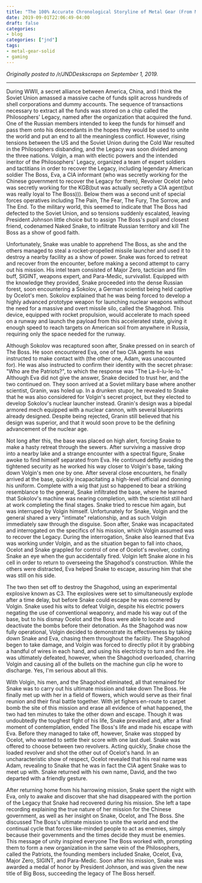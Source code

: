 ```yaml
---
title: "The 100% Accurate Chronological Storyline of Metal Gear (From Memory) [PART 1]"
date: 2019-09-01T22:06:49-04:00
draft: false
categories:
- blog
categories: ["jnd"]
tags:
- metal-gear-solid
- gaming
---
```


*Originally posted to /r/JNDDeskscraps on September 1, 2019.*

-----

During WWII, a secret alliance between America, China, and I think the Soviet Union amassed a massive cache of funds split across hundreds of shell corporations and dummy accounts. The sequence of transactions necessary to extract all the funds was stored on a chip called the Philosophers' Legacy, named after the organization that acquired the fund. One of the Russian members intended to keep the funds for himself and pass them onto his descendants in the hopes they would be used to unite the world and put an end to all the meaningless conflict. However, rising tensions between the US and the Soviet Union during the Cold War resulted in the Philosophers disbanding, and the Legacy was soon divided among the three nations. Volgin, a man with electic powers and the intended ineritor of the Philosophers' Legacy, organized a team of expert soldiers and tactitians in order to recover the Legacy, including legendary American soldier The Boss, Eva, a CIA informant (who was secretly working for the Chinese government to recover the Legacy for them), Revolver Ocelot (who was secretly working for the KGB(but was actually secretly a CIA agent(but was really loyal to The Boss))). Below them was a second unit of special forces operatives including The Pain, The Fear, The Fury, The Sorrow, and The End. To the military world, this seemed to indicate that The Boss had defected to the Soviet Union, and so tensions suddenly escalated, leaving President Johnson little choice but to assign The Boss's pupil and closest friend, codenamed Naked Snake, to infiltrate Russian territory and kill The Boss as a show of good faith.

Unfortunately, Snake was unable to apprehend The Boss, as she and the others managed to steal a rocket-propelled missile launcher and used it to destroy a nearby facility as a show of power. Snake was forced to retreat and recover from the encounter, before making a second attempt to carry out his mission. His intel team consisted of Major Zero, tactician and film buff, SIGINT, weapons expert, and Para-Medic, survivalist. Equipped with the knowledge they provided, Snake proceeded into the dense Russian forest, soon encountering a Sokolov, a German scientist being held captive by Ocelot's men. Sokolov explained that he was being forced to develop a highly advanced prototype weapon for launching nuclear weapons without the need for a massive and overt missile silo, called the Shagohod. This device, equipped with rocket propulsion, would accelerate to mach speed on a runway and launch the payload from this accelerated state, giving it enough speed to reach targets on American soil from anywhere in Russia, requiring only the space needed for the runway.

Although Sokolov was recaptured soon after, Snake pressed on in search of The Boss. He soon encountered Eva, one of two CIA agents he was instructed to make contact with (the other one, Adam, was unaccounted for). He was also instructed to confirm their identity with the secret phrase: "Who are the Patriots?", to which the response was "The La-li-lu-le-lo." Although Eva did not give the answer, Snake decided to trust her, and the two continued on. They soon arrived at a Soviet military base where another scientist, Granin, was holed up. In a drunken stupor, he revealed to Snake that he was also considered for Volgin's secret project, but they elected to develop Sokolov's nuclear launcher instead. Granin's design was a bipedal armored mech equipped with a nuclear cannon, with several blueprints already designed. Despite being rejected, Granin still believed that his design was superior, and that it would soon prove to be the defining advancement of the nuclear age.

Not long after this, the base was placed on high alert, forcing Snake to make a hasty retreat through the sewers. After surviving a massive drop into a nearby lake and a strange encounter with a spectral figure, Snake awoke to find himself separated from Eva. He continued deftly avoiding the tightened security as he worked his way closer to Volgin's base, taking down Volgin's men one by one. After several close encounters, he finally arrived at the base, quickly incapacitating a high-level official and donning his uniform. Complete with a wig that just so happened to bear a striking resemblance to the general, Snake infiltrated the base, where he learned that Sokolov's machine was nearing completion, with the scientist still hard at work completing the final stages. Snake tried to rescue him again, but was interruped by Volgin himself. Unfortunately for Snake, Volgin and the general shared a very "intimate" relationship, and as such Volgin immediately saw through the disguise. Soon after, Snake was incapacitated and interrogated on the specifics of his mission, which Volgin assumed was to recover the Legacy. During the interrogation, Snake also learned that Eva was working under Volgin, and as the situation began to fall into chaos, Ocelot and Snake grappled for control of one of Ocelot's revolver, costing Snake an eye when the gun accidentally fired. Volgin left Snake alone in his cell in order to return to overseeing the Shagohod's construction. While the others were distracted, Eva helped Snake to escape, assuring him that she was still on his side.

The two then set off to destroy the Shagohod, using an experimental explosive known as C3. The explosives were set to simultaneously explode after a time delay, but before Snake could escape he was cornered by Volgin. Snake used his wits to defeat Volgin, despite his electric powers negating the use of conventional weaponry, and made his way out of the base, but to his dismay Ocelot and the Boss were able to locate and deactivate the bombs before their detonation. As the Shagohod was now fully operational, Volgin decided to demonstrate its effectiveness by taking down Snake and Eva, chasing them throughout the facility. The Shagohod begen to take damage, and Volgin was forced to directly pilot it by grabbing a handful of wires in each hand, and using his electricity to turn and fire. He was ultimately defeated, however, when the Shagohod overloaded, charring Volgin and causing all of the bullets on the machine gun clip he wore to discharge. Yes, I'm serious about all this.

With Volgin, his men, and the Shagohod eliminated, all that remained for Snake was to carry out his ultimate mission and take down The Boss. He finally met up with her in a field of flowers, which would serve as their final reunion and their final battle together. With jet fighers en-route to carpet bomb the site of this mission and erase all evidence of what happened, the two had ten minutes to take the other down and escape. Though it was undoubtedly the toughest fight of his life, Snake prevailed and, after a final moment of contemplation, ended The Boss's life and made his escape with Eva. Before they managed to take off, however, Snake was stopped by Ocelot, who wanted to settle their score with one last duel. Snake was offered to choose between two revolvers. Acting quickly, Snake chose the loaded revolver and shot the other out of Ocelot's hand. In an uncharacteristic show of respect, Ocelot revealed that his real name was Adam, revealing to Snake that he was in fact the CIA agent Snake was to meet up with. Snake returned with his own name, David, and the two departed with a friendly gesture.

After returning home from his harrowing mission, Snake spent the night with Eva, only to awake and discover that she had disappeared with the portion of the Legacy that Snake had recovered during his mission. She left a tape recording explaining the true nature of her mission for the Chinese government, as well as her insight on Snake, Ocelot, and The Boss. She discussed The Boss's ultimate mission to unite the world and end the continual cycle that forces like-minded people to act as enemies, simply because their governments and the times decide they must be enemies. This message of unity inspired everyone The Boss worked with, prompting them to form a new organization in the same vein of the Philosophers, called the Patriots, the founding members included Snake, Ocelot, Eva, Major Zero, SIGINT, and Para-Medic. Soon after his mission, Snake was awarded a medal of honor by President Johnson, and was given the new title of Big Boss, succeeding the legacy of The Boss herself.
